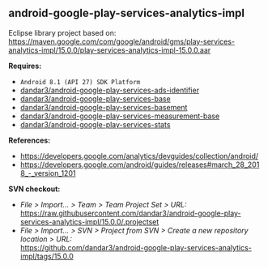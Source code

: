 ## android-google-play-services-analytics-impl

Eclipse library project based on:<br/>
https://maven.google.com/com/google/android/gms/play-services-analytics-impl/15.0.0/play-services-analytics-impl-15.0.0.aar

**Requires:**
- `Android 8.1 (API 27) SDK Platform`
- [dandar3/android-google-play-services-ads-identifier](https://github.com/dandar3/android-google-play-services-ads-identifier/tree/15.0.0)
- [dandar3/android-google-play-services-base](https://github.com/dandar3/android-google-play-services-base/tree/15.0.0)
- [dandar3/android-google-play-services-basement](https://github.com/dandar3/android-google-play-services-basement/tree/15.0.0)
- [dandar3/android-google-play-services-measurement-base](https://github.com/dandar3/android-google-play-services-measurement-base/tree/15.0.0)
- [dandar3/android-google-play-services-stats](https://github.com/dandar3/android-google-play-services-stats/tree/15.0.0)

**References:**
- https://developers.google.com/analytics/devguides/collection/android/
- https://developers.google.com/android/guides/releases#march_28_2018_-_version_1201

**SVN checkout:**
- _File > Import... > Team > Team Project Set > URL:_<br/>
  https://raw.githubusercontent.com/dandar3/android-google-play-services-analytics-impl/15.0.0/.projectset
- _File > Import... > SVN > Project from SVN > Create a new repository location > URL:_<br/> 
  https://github.com/dandar3/android-google-play-services-analytics-impl/tags/15.0.0
